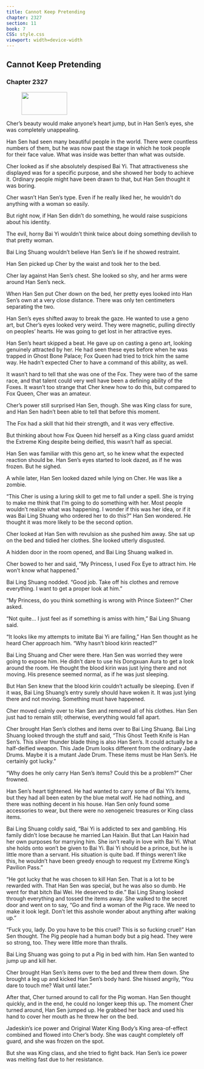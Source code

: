 ```yaml
---
title: Cannot Keep Pretending
chapter: 2327
section: 11
book: 7
CSS: style.css
viewport: width=device-width
---
```


## Cannot Keep Pretending

### Chapter 2327

<figure>
	<img src="../Images/gem.gif" alt="" id="gem" width="120" height="60" />
</figure>

Cher’s beauty would make anyone’s heart jump, but in Han Sen’s eyes, she was completely unappealing.

Han Sen had seen many beautiful people in the world. There were countless numbers of them, but he was now past the stage in which he took people for their face value. What was inside was better than what was outside.

Cher looked as if she absolutely despised Bai Yi. That attractiveness she displayed was for a specific purpose, and she showed her body to achieve it. Ordinary people might have been drawn to that, but Han Sen thought it was boring.

Cher wasn’t Han Sen’s type. Even if he really liked her, he wouldn’t do anything with a woman so easily.

But right now, if Han Sen didn’t do something, he would raise suspicions about his identity.

The evil, horny Bai Yi wouldn’t think twice about doing something devilish to that pretty woman.

Bai Ling Shuang wouldn’t believe Han Sen’s lie if he showed restraint.

Han Sen picked up Cher by the waist and took her to the bed.

Cher lay against Han Sen’s chest. She looked so shy, and her arms were around Han Sen’s neck.

When Han Sen put Cher down on the bed, her pretty eyes looked into Han Sen’s own at a very close distance. There was only ten centimeters separating the two.

Han Sen’s eyes shifted away to break the gaze. He wanted to use a geno art, but Cher’s eyes looked very weird. They were magnetic, pulling directly on peoples’ hearts. He was going to get lost in her attractive eyes.

Han Sen’s heart skipped a beat. He gave up on casting a geno art, looking genuinely attracted by her. He had seen these eyes before when he was trapped in Ghost Bone Palace; Fox Queen had tried to trick him the same way. He hadn’t expected Cher to have a command of this ability, as well.

It wasn’t hard to tell that she was one of the Fox. They were two of the same race, and that talent could very well have been a defining ability of the Foxes. It wasn’t too strange that Cher knew how to do this, but compared to Fox Queen, Cher was an amateur.

Cher’s power still surprised Han Sen, though. She was King class for sure, and Han Sen hadn’t been able to tell that before this moment.

The Fox had a skill that hid their strength, and it was very effective.

But thinking about how Fox Queen hid herself as a King class guard amidst the Extreme King despite being deified, this wasn’t half as special.

Han Sen was familiar with this geno art, so he knew what the expected reaction should be. Han Sen’s eyes started to look dazed, as if he was frozen. But he sighed.

A while later, Han Sen looked dazed while lying on Cher. He was like a zombie.

“This Cher is using a luring skill to get me to fall under a spell. She is trying to make me think that I’m going to do something with her. Most people wouldn’t realize what was happening. I wonder if this was her idea, or if it was Bai Ling Shuang who ordered her to do this?” Han Sen wondered. He thought it was more likely to be the second option.

Cher looked at Han Sen with revulsion as she pushed him away. She sat up on the bed and tidied her clothes. She looked utterly disgusted.

A hidden door in the room opened, and Bai Ling Shuang walked in.

Cher bowed to her and said, “My Princess, I used Fox Eye to attract him. He won’t know what happened.”

Bai Ling Shuang nodded. “Good job. Take off his clothes and remove everything. I want to get a proper look at him.”

“My Princess, do you think something is wrong with Prince Sixteen?” Cher asked.

“Not quite… I just feel as if something is amiss with him,” Bai Ling Shuang said.

“It looks like my attempts to imitate Bai Yi are failing,” Han Sen thought as he heard Cher approach him. “Why hasn’t blood kirin reacted?”

Bai Ling Shuang and Cher were there. Han Sen was worried they were going to expose him. He didn’t dare to use his Dongxuan Aura to get a look around the room. He thought the blood kirin was just lying there and not moving. His presence seemed normal, as if he was just sleeping.

But Han Sen knew that the blood kirin couldn’t actually be sleeping. Even if it was, Bai Ling Shuang’s entry surely should have woken it. It was just lying there and not moving. Something must have happened.

Cher moved calmly over to Han Sen and removed all of his clothes. Han Sen just had to remain still; otherwise, everything would fall apart.

Cher brought Han Sen’s clothes and items over to Bai Ling Shuang. Bai Ling Shuang looked through the stuff and said, “This Ghost Teeth Knife is Han Sen’s. This silver thunder blade thing is also Han Sen’s. It could actually be a half-deified weapon. This Jade Drum looks different from the ordinary Jade Drums. Maybe it is a mutant Jade Drum. These items must be Han Sen’s. He certainly got lucky.”

“Why does he only carry Han Sen’s items? Could this be a problem?” Cher frowned.

Han Sen’s heart tightened. He had wanted to carry some of Bai Yi’s items, but they had all been eaten by the blue metal wolf. He had nothing, and there was nothing decent in his house. Han Sen only found some accessories to wear, but there were no xenogeneic treasures or King class items.

Bai Ling Shuang coldly said, “Bai Yi is addicted to sex and gambling. His family didn’t lose because he married Lan Haixin. But that Lan Haixin had her own purposes for marrying him. She isn’t really in love with Bai Yi. What she holds onto won’t be given to Bai Yi. Bai Yi should be a prince, but he is little more than a servant. His situation is quite bad. If things weren’t like this, he wouldn’t have been greedy enough to request my Extreme King’s Pavilion Pass.”

“He got lucky that he was chosen to kill Han Sen. That is a lot to be rewarded with. That Han Sen was special, but he was also so dumb. He went for that bitch Bai Wei. He deserved to die.” Bai Ling Shang looked through everything and tossed the items away. She walked to the secret door and went on to say, “Go and find a woman of the Pig race. We need to make it look legit. Don’t let this asshole wonder about anything after waking up.”

“Fuck you, lady. Do you have to be this cruel? This is so fucking cruel!” Han Sen thought. The Pig people had a human body but a pig head. They were so strong, too. They were little more than thralls.

Bai Ling Shuang was going to put a Pig in bed with him. Han Sen wanted to jump up and kill her.

Cher brought Han Sen’s items over to the bed and threw them down. She brought a leg up and kicked Han Sen’s body hard. She hissed angrily, “You dare to touch me? Wait until later.”

After that, Cher turned around to call for the Pig woman. Han Sen thought quickly, and in the end, he could no longer keep this up. The moment Cher turned around, Han Sen jumped up. He grabbed her back and used his hand to cover her mouth as he threw her on the bed.

Jadeskin’s ice power and Original Water King Body’s King area-of-effect combined and flowed into Cher’s body. She was caught completely off guard, and she was frozen on the spot.

But she was King class, and she tried to fight back. Han Sen’s ice power was melting fast due to her resistance.